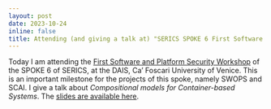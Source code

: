 ```yaml
---
layout: post
date: 2023-10-24
inline: false
title: Attending (and giving a talk at) "SERICS SPOKE 6 First Software and Platform Security Workshop"
---
```

Today I am attending the [First Software and Platform Security Workshop](https://www.dsi.unive.it/~focardi/workshopSERICS2023.pdf) of the SPOKE 6 of SERICS, at the DAIS, Ca’ Foscari University of Venice. This is an important milestone for the projects of this spoke, namely SWOPS and SCAI. 
I give a talk about *Compositional models for Container-based Systems*. The [slides are available here](/assets/pdf/2023-SPOKE6.pdf).